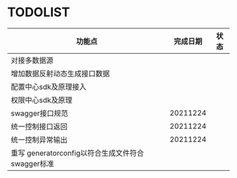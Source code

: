# TODOLIST



| 功能点                                            | 完成日期 | 状态 |
| ------------------------------------------------- | -------- | ---- |
| 对接多数据源                                      |          |      |
| 增加数据反射动态生成接口数据                      |          |      |
| 配置中心sdk及原理接入                             |          |      |
| 权限中心sdk及原理                                 |          |      |
| swagger接口规范                                   | 20211224 |      |
| 统一控制接口返回                                  | 20211224 |      |
| 统一控制异常输出                                  | 20211224 |      |
| 重写 generatorconfig以符合生成文件符合swagger标准 |          |      |

